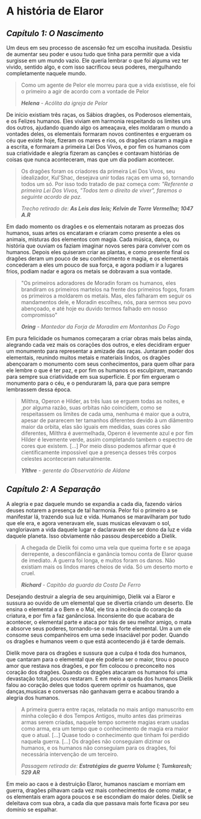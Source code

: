 # A história de Elaror

## _Capítulo 1: O Nascimento_

Um deus em seu processo de ascensão fez um escolha inusitada. Desistiu de aumentar seu poder e usou tudo que tinha para permitir que a vida surgisse em um mundo vazio. Ele queria lembrar o que foi alguma vez ter vivido, sentido algo, e com isso sacrificou seus poderes, mergulhando completamente naquele mundo.

> Como um agente de Pelor ele morreu para que a vida existisse, ele foi o primeiro a agir de acordo com a vontade de Pelor
>
> _**Helena** - Acólita da igreja de Pelor_

De início existiam três raças, os Sábios dragões, os Poderosos elementais, e os Felizes humanos. Eles viviam em harmonia respeitando os limites uns dos outros, ajudando quando algo os ameaçava, eles moldaram o mundo a vontades deles, os elementais formaram novos continentes e ergueram os céu que existe hoje, fizeram os mares e rios, os dragões criaram a magia e a escrita, e formaram a primeira Lei Dos Vivos, e por fim os humanos com sua criatividade e alegria fizeram as canções e contavam histórias de coisas que nunca aconteceram, mas que um dia podiam acontecer.

> Os dragões foram os criadores da primeira Lei Dos Vivos, seu idealizador, Kul'Shac, desejava unir todas raças em uma só, tornando todos um só. Por isso todo tratado de paz começa com:
> _"Referente a primeira Lei Dos Vivos, "Todos tem o direito de viver", faremos o seguinte acordo de paz._
>
> _Trecho retirado de: **As Leis das leis; Kelvin de Torre Vermelha; 1047 A.R**_

Em dado momento os dragões e os elementais notaram as proezas dos humanos, suas artes os encataram e criaram como presente a eles os animais, misturas dos elementos com magia. Cada música, dança, ou história que ouviam os faziam imaginar novos seres para conviver com os humanos. Depois eles quiseram criar as plantas, e como presente final os dragões deram um pouco de seu conhecimento e magia, e os elementais concederam a eles um pouco de sua força, e agora podiam ir a lugares frios, podiam nadar e agora os metais se dobravam a sua vontade.

> "Os primeiros adoradores de Moradin foram os humanos, eles brandiram os primeiros martelos na frente dos primeiros fogos, foram os primeiros a moldarem os metais. Mas, eles falharam em seguir os mandamentos dele, e Moradin escolheu, nós, para sermos seu povo abençoado, e até hoje eu duvido termos falhado em nosso compromisso"
>
> _**Oring** - Mantedor da Forja de Moradim em Montanhas Do Fogo_

Em pura felicidade os humanos começaram a criar obras mais belas ainda, alegrando cada vez mais os corações dos outros, e eles decidiram erguer um monumento para representar a amizade das raças. Juntaram poder dos elementais, reunindo muitos metais e materiais lindos, os dragões abençoaram o monumento com seus conhecimentos, para quem olhar para ele lembre o que é ter paz, e por fim os humanos os esculpiram, marcando para sempre sua criatividade em sua superfície. E por fim ergueram o monumento para o céu, e o penduraram lá, para que para sempre lembrassem dessa época.

> Milthra, Operon e Hilder, as três luas se erguem todas as noites, e ,por alguma razão, suas orbitas não coincidem, como se respeitassem os limites de cada uma, nenhuma é maior que a outra, apesar de pararecem ter tamanhos diferentes devido à um diâmentro maior da orbita, elas são iguais em medidas, suas cores são diferentes, Milthra é avermelhada, Operon é levemente azul e por fim Hilder é levemente verde, assim completando tambem o espectro de cores que existem. [...] Por meio disso podemos afirmar que é cientificamente impossivel que a presença desses três corpos celestes aconteceram naturalmente.
>
> _**Ylthre** - gerente do Observatório de Aldane_

## _Capítulo 2: A Separação_

A alegria e paz daquele mundo se expandia a cada dia, fazendo vários deuses notarem a presença de tal harmonia. Pelor foi o primeiro a se manifestar lá, trazendo sua luz e vida. Humanos se maravilharam por tudo que ele era, e agora veneravam ele, suas musicas elevavam o sol, vangloriavam a vida daquele lugar e daclaravam ele ser dono da luz e vida daquele planeta. Isso obviamente não passou despercebido a
Dielik.

> A chegada de Dielik foi como uma vela que queima forte e se apaga derrepente, a desconfiância e ganância tomou conta de Elaror quase de imediato. A guerra foi longa, e muitos foram os danos. Não existiam mais os lindos mares cheios de vida. Só um deserto morto e cruel.
>
> _**Richard** - Capitão da guarda da Costa De Ferro_

Desejando destruir a alegria de seu arquinimigo, Dielik vai a Elaror e sussura ao ouvido de um elemental que se divertia criando um deserto. Ele ensina o elemental a o Bem e o Mal, ele tira a incência do coranção da criatura, e por fim a faz ganânciosa. Inconsiente do que acabara de acontecer, o elemental parte e ataca por trás de seu melhor amigo, o mata e absorve seus poderes, tornando-se o mais forte elemental. Um a um ele consome seus companheiros em uma sede insaciável por poder. Quando os dragões e humanos veem o que está acontecendo já é tarde demais.

Dielik move para os dragões e sussura que a culpa é toda dos humanos, que cantaram para o elemental que ele poderia ser o maior, tirou o pouco amor que restava nos dragões, e por fim colocou o preconceito nos coração dos dragões. Quando os dragões atacaram os humanos foi uma devastação total, poucos restaram. E em meio a queda dos humanos Dielik falou ao coração deles que todos querem oprimir os huamanos, que danças,musicas e conversas não ganhavam gerra e acabou tirando a alegria dos humanos. 

> A primeira guerra entre raças, relatada no mais antigo manuscrito em minha coleção é dos Tempos Antigos, muito antes das primeiras armas serem criadas, naquele tempo somente magias eram usadas como arma, era um tempo que o conhecimento de magia era maior que o atual. [...] Quase todo o conhecimento que tinham foi perdido naquela guerra. [...] Os dragões não conseguiam dizimar os humanos, e os humanos não conseguiam para os dragões, foi necessária intervenção de um terceiro.
>
> _Passagem retirada de: **Estratégias de guerra Volume I; Tumkaresh; 529 AR**_

Em meio ao caos e à destruição Elaror, humanos nasciam e morriam em guerra, dragões pilhavam cada vez mais conhecimentos de como matar, e os elementais eram agora poucos e se escondiam do maior deles. Dielik se deleitava com sua obra, a cada dia que passava mais forte ficava por seu domínio se espalhar.